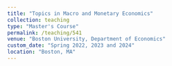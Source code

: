 ```yaml
---
title: "Topics in Macro and Monetary Economics"
collection: teaching
type: "Master's Course"
permalink: /teaching/541
venue: "Boston University, Department of Economics"
custom_date: "Spring 2022, 2023 and 2024"
location: "Boston, MA"
---
```

